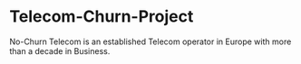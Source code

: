 # Telecom-Churn-Project
No-Churn Telecom is an established Telecom operator in Europe with more than a decade in Business.
